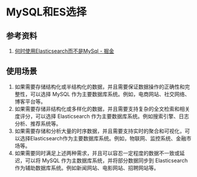 # MySQL和ES选择

## 参考资料

1. [何时使用Elasticsearch而不是MySql - 掘金](https://juejin.cn/post/7264528507932327948)

## 使用场景

1. 如果需要存储结构化或半结构化的数据，并且需要保证数据操作的正确性和完整性，可以选择 MySQL 作为主要数据库系统。例如，电商网站、社交网络、博客平台等。
2. 如果需要存储非结构化或多样化的数据，并且需要支持复杂的全文检索和相关度评分，可以选择 Elasticsearch 作为主要数据库系统。例如搜索引擎、日志分析、推荐系统等。
3. 如果需要存储和分析大量的时序数据，并且需要支持实时的聚合和可视化，可以选择Elasticsearch作为主要数据库系统。例如，物联网、监控系统、金融市场等。
4. 如果需要同时满足上述两种需求，并且可以容忍一定程度的数据不一致或延迟，可以将 MySQL 作为主数据库系统，并将部分数据同步到 Elasticsearch 作为辅助数据库系统。例如新闻网站、电影网站、招聘网站等。
